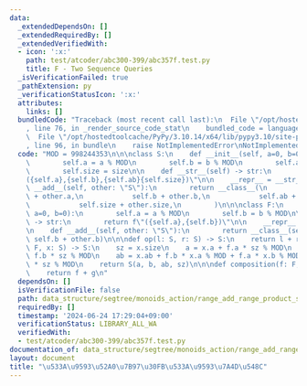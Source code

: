 ```yaml
---
data:
  _extendedDependsOn: []
  _extendedRequiredBy: []
  _extendedVerifiedWith:
  - icon: ':x:'
    path: test/atcoder/abc300-399/abc357f.test.py
    title: F - Two Sequence Queries
  _isVerificationFailed: true
  _pathExtension: py
  _verificationStatusIcon: ':x:'
  attributes:
    links: []
  bundledCode: "Traceback (most recent call last):\n  File \"/opt/hostedtoolcache/PyPy/3.10.14/x64/lib/pypy3.10/site-packages/onlinejudge_verify/documentation/build.py\"\
    , line 76, in _render_source_code_stat\n    bundled_code = language.bundle(\n\
    \  File \"/opt/hostedtoolcache/PyPy/3.10.14/x64/lib/pypy3.10/site-packages/onlinejudge_verify/languages/python.py\"\
    , line 96, in bundle\n    raise NotImplementedError\nNotImplementedError\n"
  code: "MOD = 998244353\n\n\nclass S:\n    def __init__(self, a=0, b=0, ab=0, size=0):\n\
    \        self.a = a % MOD\n        self.b = b % MOD\n        self.ab = ab % MOD\n\
    \        self.size = size\n\n    def __str__(self) -> str:\n        return f\"\
    ({self.a},{self.b},{self.ab}{self.size})\"\n\n    __repr__ = __str__\n\n    def\
    \ __add__(self, other: \"S\"):\n        return __class__(\n            self.a\
    \ + other.a,\n            self.b + other.b,\n            self.ab + other.ab,\n\
    \            self.size + other.size,\n        )\n\n\nclass F:\n    def __init__(self,\
    \ a=0, b=0):\n        self.a = a % MOD\n        self.b = b % MOD\n\n    def __str__(self)\
    \ -> str:\n        return f\"({self.a},{self.b})\"\n\n    __repr__ = __str__\n\
    \n    def __add__(self, other: \"S\"):\n        return __class__(self.a + other.a,\
    \ self.b + other.b)\n\n\ndef op(l: S, r: S) -> S:\n    return l + r\n\n\ndef mapping(f:\
    \ F, x: S) -> S:\n    sz = x.size\n    a = x.a + f.a * sz % MOD\n    b = x.b +\
    \ f.b * sz % MOD\n    ab = x.ab + f.b * x.a % MOD + f.a * x.b % MOD + f.a * f.b\
    \ * sz % MOD\n    return S(a, b, ab, sz)\n\n\ndef composition(f: F, g: F) -> F:\n\
    \    return f + g\n"
  dependsOn: []
  isVerificationFile: false
  path: data_structure/segtree/monoids_action/range_add_range_product_sum.py
  requiredBy: []
  timestamp: '2024-06-24 17:29:04+09:00'
  verificationStatus: LIBRARY_ALL_WA
  verifiedWith:
  - test/atcoder/abc300-399/abc357f.test.py
documentation_of: data_structure/segtree/monoids_action/range_add_range_product_sum.py
layout: document
title: "\u533A\u9593\u52A0\u7B97\u30FB\u533A\u9593\u7A4D\u548C"
---
```

